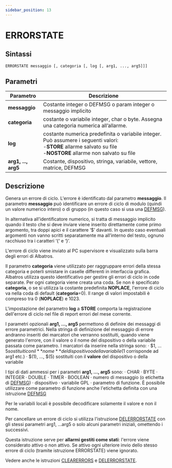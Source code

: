 ```yaml
---
sidebar_position: 13
---
```


# ERRORSTATE

## Sintassi

  ```
ERRORSTATE messaggio [, categoria [, log [, arg1, ..., arg5]]]
  ```

## Parametri
|Parametro            | Descrizione                                                                                                                   |                
|---------------------|-------------------------------------------------------------------------------------------------------------------------------|
| **messaggio**       | 	Costante integer o DEFMSG o param integer o messaggio implicito                                                             |
| **categoria**       | 	costante o variabile integer, char o byte. Assegna una categoria numerica all’allarme.                                      |
| **log**             | 	costante numerica predefinita o variabile integer. <br/> Può assumere i seguenti valori: <br/>-**STORE** allarme salvato su file <br/>-**NOSTORE** allarme non salvato su file                                                                                                                           |
| **arg1, ..., arg5** | 	Costante, dispositivo, stringa, variabile, vettore, matrice, DEFMSG                                                         |

## Descrizione
Genera un errore di ciclo. L'errore è identificato dal parametro **messaggio**. Il parametro **messaggio** può identificare un errore di ciclo di modulo (quindi un valore numerico intero) o di gruppo (in questo caso si usa una [DEFMSG](DEFMSG.md)).

In alternativa all’identificatore numerico, si tratta di messaggio implicito quando il testo che si deve inviare viene inserito direttamente come primo argomento, tra doppi apici e il carattere ‘$’ davanti. In questo caso eventuali argomenti non vanno scritti separatamente ma all’interno del testo, ognuno racchiuso tra i caratteri ‘\{‘ e ‘\}’.

L'errore di ciclo viene inviato al PC supervisore e visualizzato sulla barra degli errori di Albatros. 

Il parametro **categoria** viene utilizzato per raggruppare errori della stessa categoria e poterli smistare in caselle differenti in interfaccia grafica. Albatros utilizza questo identificativo per gestire gli errori di ciclo in code separate. Per ogni categoria viene creata una coda. Se non è specificato **categoria**, o se si utilizza la costante predefinita **NOPLACE**, l'errore di ciclo va nella coda di default (**categoria**=0). Il range di valori impostabili è compreso tra 0 (**NOPLACE**) e 1023.  

L'impostazione del parametro **log** a **STORE** comporta la registrazione dell'errore di ciclo nel file di report errori del mese corrente. 

I parametri opzionali **arg1, ..., arg5** permettono di definire dei messaggi di errore parametrici. Nella stringa di definizione del messaggio di errore andranno inseriti dei marcatori che verranno sostituiti, quando viene generato l'errore, con il valore o il nome del dispositivo o della variabile passata come parametro. I marcatori da inserire nella stringa sono:
·	$1, ... $5	sostituiti con il **nome** del dispositivo o della variabile ($1 corrisponde ad arg1 etc.) 
·	$(1), ..., $(5)	sostituiti con il **valore** del dispositivo o della variabile

I tipi di dati ammessi per i parametri **arg1, ..., arg5** sono:
·	CHAR
·	BYTE
·	INTEGER
·	DOUBLE
·	TIMER
·	BOOLEAN
·	numero di messaggio (o etichetta di [DEFMSG](DEFMSG.md))
·	dispositivo
·	variabile GPL
·	parametro di funzione. È possibile utilizzare come parametro di funzione anche l'etichetta definita con una istruzione [DEFMSG](DEFMSG.md)

Per le variabili locali è possibile decodificare solamente il valore e non il nome.

Per cancellare un errore di ciclo si utilizza l'istruzione [DELERRORSTATE](DELERRORSTATE.md) con gli stessi parametri arg1, ...arg5 o solo alcuni parametri iniziali, omettendo i successivi.

Questa istruzione serve per **allarmi gestiti come stati**: l'errore viene considerato attivo o non attivo. Se attivo ogni ulteriore invio dello stesso errore di ciclo (tramite istruzione ERRORSTATE) viene ignorato.

Vedere anche le istruzioni [CLEARERRORS](CLEARERRORS.md) e [DELERRORSTATE](DELERRORSTATE.md).
